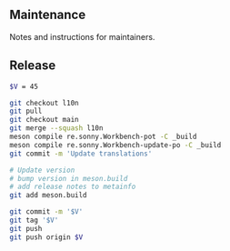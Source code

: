 ## Maintenance

Notes and instructions for maintainers.

## Release

```sh
$V = 45

git checkout l10n
git pull
git checkout main
git merge --squash l10n
meson compile re.sonny.Workbench-pot -C _build
meson compile re.sonny.Workbench-update-po -C _build
git commit -m 'Update translations'

# Update version
# bump version in meson.build
# add release notes to metainfo
git add meson.build

git commit -m '$V'
git tag '$V'
git push
git push origin $V
```

